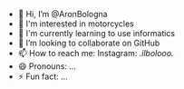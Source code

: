 - 👋 Hi, I’m @AronBologna
- 👀 I'm interested in motorcycles
- 🌱 I'm currently learning to use informatics
- 💞️ I’m looking to collaborate on GitHub
- 📫 How to reach me: Instagram: _.ilbolooo._
- 😄 Pronouns: ...
- ⚡ Fun fact: ...

<!---
AronBologna/AronBologna is a ✨ special ✨ repository because its `README.md` (this file) appears on your GitHub profile.
You can click the Preview link to take a look at your changes.
--->

